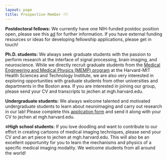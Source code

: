 ```yaml
---
layout: page
title: Prospective Member 𓅸
---
```



<strong> Postdoctoral fellows:</strong> We currently have one NIH-funded postdoc position open, please see this [ad]({{site.url}}/assets/PostDoc_MultiModal_Ad_NEW.pdf) for further information. If you have external funding resources or ideas for developing fellowship applications, please get in touch! <br>

**Ph.D. students:** We always seek graduate students with the passion to perform research at the interface of signal processing, brain imaging, and neuroscience. While we directly recruit graduate students from the [Medical Engineering and Medical Physics (MEMP) program](https://hst.mit.edu/applying-hst/applying-medical-engineering-and-medical-physics-memp-phd-program) at the Harvard-MIT Health Sciences and Technology Institute, we are also very interested in exploring opportunities with graduate students from other universities and departments in the Boston area. If you are interested in joining our group, please send your CV and transcripts to jechen at mgh.harvard.edu. <br>

**Undergraduate students:** We always welcome talented and motivated undergraduate students to learn about neuroimaging and carry out research in our lab! Please complete this [application form]({{site.url}}/assets/UndergradApplicationForm.pdf) and send it along with your CV to jechen at mgh.harvard.edu.  <br>

**≤High school students:** If you love doodling and want to contribute to our effort in creating cartoons of medical imaging techniques, please send your CV and an art piece to jechen at mgh.harvard.edu. This will also be an excellent opportunity for you to learn the mechanisms and physics of a specific medical imaging modality. We welcome students from all around the world! 



